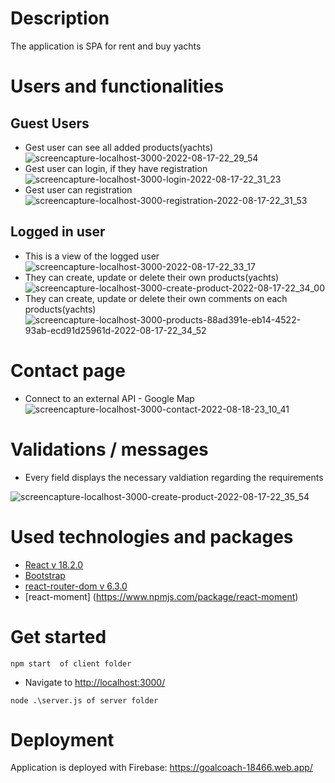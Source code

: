 # Description
 
The application is SPA for rent and buy yachts

# Users and functionalities

## Guest Users 

* Gest user can see all added products(yachts)
![screencapture-localhost-3000-2022-08-17-22_29_54](https://user-images.githubusercontent.com/21671592/185226128-26fd415c-319a-45b1-bf72-5f1652927b64.png)
* Gest user can login, if they have registration
![screencapture-localhost-3000-login-2022-08-17-22_31_23](https://user-images.githubusercontent.com/21671592/185226306-c3035bfc-14cf-4d4d-b30a-634c9346d3a6.png)
* Gest user can registration
![screencapture-localhost-3000-registration-2022-08-17-22_31_53](https://user-images.githubusercontent.com/21671592/185226395-9ff7db6c-ba40-4340-a0ee-acde49cd6dff.png)

## Logged in user

* This is a view of the logged user
![screencapture-localhost-3000-2022-08-17-22_33_17](https://user-images.githubusercontent.com/21671592/185226640-a0f771f2-5563-4b65-a978-e4d651f75e91.png)
* They can create, update or delete their own products(yachts)
![screencapture-localhost-3000-create-product-2022-08-17-22_34_00](https://user-images.githubusercontent.com/21671592/185226757-beef9eeb-7f2e-4448-95bb-6973b259088e.png)
* They can create, update or delete their own comments on each products(yachts)
![screencapture-localhost-3000-products-88ad391e-eb14-4522-93ab-ecd91d25961d-2022-08-17-22_34_52](https://user-images.githubusercontent.com/21671592/185226928-76886f7d-c264-4f5c-998f-6525de8e284b.png)

# Contact page
* Connect to an external API - Google Map
![screencapture-localhost-3000-contact-2022-08-18-23_10_41](https://user-images.githubusercontent.com/21671592/185485387-5ce347bb-48ac-4bf9-bb85-c64bd7ef5bc9.png)

# Validations / messages

* Every field displays the necessary valdiation regarding the requirements

![screencapture-localhost-3000-create-product-2022-08-17-22_35_54](https://user-images.githubusercontent.com/21671592/185227102-fa48e154-c7ba-4328-b5c1-2c9d5401634b.png)




# Used technologies and packages

* [React v 18.2.0](https://reactjs.org/blog/2022/03/29/react-v18.html)
* [Bootstrap](https://getbootstrap.com/docs/5.1/getting-started/introduction/)
* [react-router-dom v 6.3.0](https://www.npmjs.com/package/react-router-dom)
* [react-moment] (https://www.npmjs.com/package/react-moment)

# Get started

```
npm start  of client folder
```
* Navigate to [http://localhost:3000/](http://localhost:3000/)

```
node .\server.js of server folder
```

# Deployment

Application is deployed with Firebase: https://goalcoach-18466.web.app/
